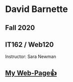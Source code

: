 # David Barnette
## Fall 2020 
## IT162 / Web120  
Instructor: Sara Newman
## [My Web-Page:+1:](https://www.barnettedev.com/)
